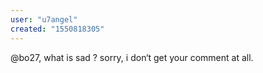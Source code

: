 ```yaml
---
user: "u7angel"
created: "1550818305"
---
```


@bo27, what is sad ? sorry, i don‘t get your comment at all.

